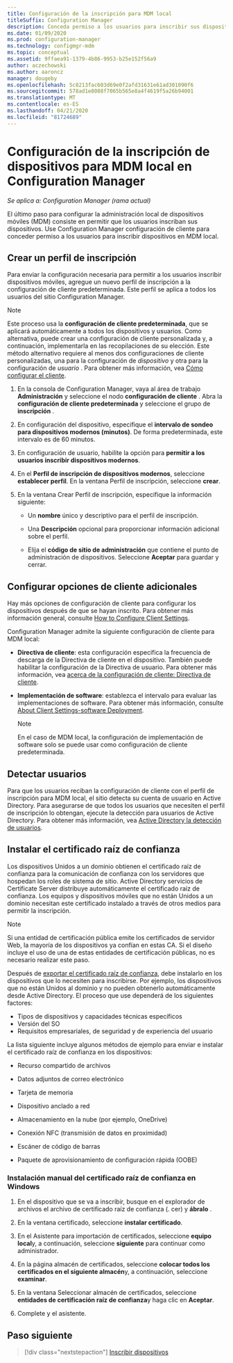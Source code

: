```yaml
---
title: Configuración de la inscripción para MDM local
titleSuffix: Configuration Manager
description: Conceda permiso a los usuarios para inscribir sus dispositivos para la administración local de dispositivos móviles (MDM) en Configuration Manager.
ms.date: 01/09/2020
ms.prod: configuration-manager
ms.technology: configmgr-mdm
ms.topic: conceptual
ms.assetid: 9ffaea91-1379-4b86-9953-b25e152f56a9
author: aczechowski
ms.author: aaroncz
manager: dougeby
ms.openlocfilehash: 5c8213fac603d69e0f2afd31631e61ad301090f6
ms.sourcegitcommit: 578ad1e8088f7065b565e8a4f4619f5a26b94001
ms.translationtype: MT
ms.contentlocale: es-ES
ms.lasthandoff: 04/21/2020
ms.locfileid: "81724689"
---
```

# <a name="set-up-device-enrollment-for-on-premises-mdm-in-configuration-manager"></a>Configuración de la inscripción de dispositivos para MDM local en Configuration Manager

*Se aplica a: Configuration Manager (rama actual)*

El último paso para configurar la administración local de dispositivos móviles (MDM) consiste en permitir que los usuarios inscriban sus dispositivos. Use Configuration Manager configuración de cliente para conceder permiso a los usuarios para inscribir dispositivos en MDM local.

## <a name="create-an-enrollment-profile"></a><a name="bkmk_createProf"></a> Crear un perfil de inscripción

Para enviar la configuración necesaria para permitir a los usuarios inscribir dispositivos móviles, agregue un nuevo perfil de inscripción a la configuración de cliente predeterminada. Este perfil se aplica a todos los usuarios del sitio Configuration Manager.

> [!NOTE]
> Este proceso usa la **configuración de cliente predeterminada**, que se aplicará automáticamente a todos los dispositivos y usuarios. Como alternativa, puede crear una configuración de cliente personalizada y, a continuación, implementarla en las recopilaciones de su elección. Este método alternativo requiere al menos dos configuraciones de cliente personalizadas, una para la configuración de *dispositivo* y otra para la configuración de *usuario* . Para obtener más información, vea [Cómo configurar el cliente](../../core/clients/deploy/configure-client-settings.md).

1. En la consola de Configuration Manager, vaya al área de trabajo **Administración** y seleccione el nodo **configuración de cliente** . Abra la **configuración de cliente predeterminada** y seleccione el grupo de **inscripción** .

1. En configuración del dispositivo, especifique el **intervalo de sondeo para dispositivos modernos (minutos)**. De forma predeterminada, este intervalo es de 60 minutos.

1. En configuración de usuario, habilite la opción para **permitir a los usuarios inscribir dispositivos modernos**.

1. En el **Perfil de inscripción de dispositivos modernos**, seleccione **establecer perfil**. En la ventana Perfil de inscripción, seleccione **crear**.

1. En la ventana Crear Perfil de inscripción, especifique la información siguiente:

    - Un **nombre** único y descriptivo para el perfil de inscripción.

    - Una **Descripción** opcional para proporcionar información adicional sobre el perfil.

    - Elija el **código de sitio de administración** que contiene el punto de administración de dispositivos. Seleccione **Aceptar** para guardar y cerrar.

## <a name="configure-additional-client-settings"></a><a name="bkmk_addClient"></a>Configurar opciones de cliente adicionales

Hay más opciones de configuración de cliente para configurar los dispositivos después de que se hayan inscrito. Para obtener más información general, consulte [How to Configure Client Settings](../../core/clients/deploy/configure-client-settings.md).

Configuration Manager admite la siguiente configuración de cliente para MDM local:

- **Directiva de cliente**: esta configuración especifica la frecuencia de descarga de la Directiva de cliente en el dispositivo. También puede habilitar la configuración de la Directiva de usuario. Para obtener más información, vea [acerca de la configuración de cliente: Directiva de cliente](../../core/clients/deploy/about-client-settings.md#client-policy).

- **Implementación de software**: establezca el intervalo para evaluar las implementaciones de software. Para obtener más información, consulte [About Client Settings-software Deployment](../../core/clients/deploy/about-client-settings.md#software-deployment).

    > [!NOTE]
    > En el caso de MDM local, la configuración de implementación de software solo se puede usar como configuración de cliente predeterminada.

## <a name="discover-users"></a><a name="bkmk_enableUsers"></a>Detectar usuarios

Para que los usuarios reciban la configuración de cliente con el perfil de inscripción para MDM local, el sitio detecta su cuenta de usuario en Active Directory. Para asegurarse de que todos los usuarios que necesiten el perfil de inscripción lo obtengan, ejecute la detección para usuarios de Active Directory. Para obtener más información, vea [Active Directory la detección de usuarios](../../core/servers/deploy/configure/about-discovery-methods.md#bkmk_aboutUser).

## <a name="install-the-trusted-root-certificate"></a><a name="bkmk_storeCert"></a>Instalar el certificado raíz de confianza

Los dispositivos Unidos a un dominio obtienen el certificado raíz de confianza para la comunicación de confianza con los servidores que hospedan los roles de sistema de sitio. Active Directory servicios de Certificate Server distribuye automáticamente el certificado raíz de confianza. Los equipos y dispositivos móviles que no están Unidos a un dominio necesitan este certificado instalado a través de otros medios para permitir la inscripción.

> [!NOTE]
> Si una entidad de certificación pública emite los certificados de servidor Web, la mayoría de los dispositivos ya confían en estas CA. Si el diseño incluye el uso de una de estas entidades de certificación públicas, no es necesario realizar este paso.

Después de [exportar el certificado raíz de confianza](set-up-certificates-on-premises-mdm.md#bkmk_exportCert), debe instalarlo en los dispositivos que lo necesiten para inscribirse. Por ejemplo, los dispositivos que no están Unidos al dominio y no pueden obtenerlo automáticamente desde Active Directory. El proceso que use dependerá de los siguientes factores:

- Tipos de dispositivos y capacidades técnicas específicos
- Versión del SO
- Requisitos empresariales, de seguridad y de experiencia del usuario

La lista siguiente incluye algunos métodos de ejemplo para enviar e instalar el certificado raíz de confianza en los dispositivos:

- Recurso compartido de archivos

- Datos adjuntos de correo electrónico

- Tarjeta de memoria

- Dispositivo anclado a red

- Almacenamiento en la nube (por ejemplo, OneDrive)

- Conexión NFC (transmisión de datos en proximidad)

- Escáner de código de barras

- Paquete de aprovisionamiento de configuración rápida (OOBE)

### <a name="manually-install-the-trusted-root-certificate-in-windows"></a>Instalación manual del certificado raíz de confianza en Windows

1. En el dispositivo que se va a inscribir, busque en el explorador de archivos el archivo de certificado raíz de confianza (. cer) y **ábralo** .

1. En la ventana certificado, seleccione **instalar certificado**.

1. En el Asistente para importación de certificados, seleccione **equipo local**y, a continuación, seleccione **siguiente** para continuar como administrador.

1. En la página almacén de certificados, seleccione **colocar todos los certificados en el siguiente almacén**y, a continuación, seleccione **examinar**.

1. En la ventana Seleccionar almacén de certificados, seleccione **entidades de certificación raíz de confianza**y haga clic en **Aceptar**.

1. Complete y el asistente.

## <a name="next-step"></a>Paso siguiente

> [!div class="nextstepaction"]
> [Inscribir dispositivos](../deploy-use/enroll-devices-on-premises-mdm.md)
